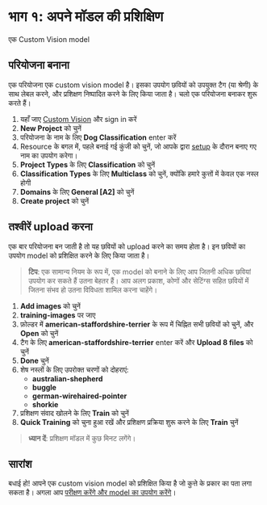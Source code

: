 # भाग १: अपने मॉडल की प्रशिक्षिण

एक Custom Vision model

## परियोजना बनाना

एक परियोजना एक custom vision model है। इसका उपयोग छवियों को उपयुक्त टैग (या श्रेणी) के साथ लेबल करने, और प्रशिक्षण निष्पादित करने के लिए किया जाता है। चलो एक परियोजना बनाकर शुरू करते हैं।

1. यहाँ जाए [Custom Vision](https://www.customvision.ai?WT.mc_id=academic-49102-chrhar) और sign in करें
2. **New Project** को चुनें
3. परियोजना के नाम के लिए **Dog Classification** enter करें
4. Resource के बगल में, पहले बनाई गई कुंजी को चुनें, जो आपके द्वारा [setup](setup.hi.md) के दौरान बनाए गए नाम का उपयोग करेगा।
5. **Project Types** के लिए **Classification** को चुनें
6. **Classification Types** के लिए **Multiclass** को चुनें, क्योंकि हमारे कुत्तों में केवल एक नस्ल होगी
7. **Domains** के लिए **General \[A2\]** को चुनें
8. **Create project** को चुनें

## तश्वीरें upload करना

एक बार परियोजना बन जाती है तो यह छवियों को upload करने का समय होता है। इन छवियों का उपयोग model को प्रशिक्षित करने के लिए किया जाता है।

> **टिप**: एक सामान्य नियम के रूप में, एक model को बनाने के लिए आप जितनी अधिक छवियां उपयोग कर सकते हैं उतना बेहतर हैं। आप अलग प्रकाश, कोणों और सेटिंग्स सहित छवियों में जितना संभव हो उतना विविधता शामिल करना चाहेंगे।

1. **Add images** को चुनें
2. **training-images** पर जाए
3. फ़ोल्डर में **american-staffordshire-terrier** के रूप में चिह्नित सभी छवियों को चुनें, और **Open** को चुनें
4. टैग के लिए **american-staffordshire-terrier** enter करें और **Upload 8 files** को चुनें
5. **Done** चुनें
6. शेष नस्लों के लिए उपरोक्त चरणों को दोहराएं:
    - **australian-shepherd**
    - **buggle**
    - **german-wirehaired-pointer**
    - **shorkie**
7. प्रशिक्षण संवाद खोलने के लिए **Train** को चुनें
8. **Quick Training** को चुना हुआ रखें और प्रशिक्षण प्रक्रिया शुरू करने के लिए **Train** चुनें

> **ध्यान दें**: प्रशिक्षण मॉडल में कुछ मिनट लगेंगे।

## सारांश

बधाई हो! आपने एक custom vision model को प्रशिक्षित किया है जो कुत्ते के प्रकार का पता लगा सकता है। अगला आप [परीक्षण करेंगे और model का उपयोग करेंगे](./predict.hi.md)।